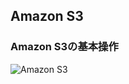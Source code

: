 ## Amazon S3
### Amazon S3の基本操作
![Amazon S3](https://qiita-image-store.s3.amazonaws.com/0/45617/015bd058-7ea0-e6a5-b9cb-36a4fb38e59c.png "Amazon S3")